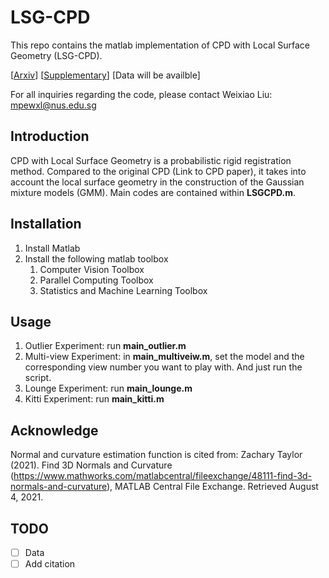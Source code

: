 # LSG-CPD
This repo contains the matlab implementation of CPD with Local Surface Geometry (LSG-CPD).

[[Arxiv](https://arxiv.org/abs/2103.15039)] [[Supplementary](doc/supplementary.pdf)] [Data will be availble]

For all inquiries regarding the code, please contact Weixiao Liu: mpewxl@nus.edu.sg

## Introduction
CPD with Local Surface Geometry is a probabilistic rigid registration method.
Compared to the original CPD (Link to CPD paper), it takes into account the local surface geometry in the construction of the Gaussian mixture models (GMM).
Main codes are contained within __LSGCPD.m__.

## Installation
1. Install Matlab
2. Install the following matlab toolbox
    1. Computer Vision Toolbox
    2. Parallel Computing Toolbox
    3. Statistics and Machine Learning Toolbox

## Usage
1. Outlier Experiment: run  __main_outlier.m__
2. Multi-view Experiment: in __main_multiveiw.m__, set the model and the corresponding view number you want to play with. And just run the script.
3. Lounge Experiment: run __main_lounge.m__
4. Kitti Experiment: run __main_kitti.m__

## Acknowledge
Normal and curvature estimation function is cited from:
Zachary Taylor (2021). Find 3D Normals and Curvature (https://www.mathworks.com/matlabcentral/fileexchange/48111-find-3d-normals-and-curvature), MATLAB Central File Exchange. Retrieved August 4, 2021.

## TODO
- [ ] Data
- [ ] Add citation
